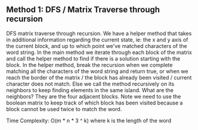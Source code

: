 ## Method 1: DFS / Matrix Traverse through recursion

DFS matrix traverse through recursion. We have a helper method that takes in additional information regarding the current state, 
ie: the x and y axis of the current block, and up to which point we've matched characters of the word string. In the main method we 
iterate through each block of the matrix and call the helper method to find if there is a solution starting with the block. In the 
helper method, break the recursion when we complete matching all the characters of the word string and return true, or when we reach the border of the matrix / the block has already been visited / current character does not match. Else we call the method recursively on its neighbors to keep finding elements in the same island. What are the neighbors? They are the four adjacent blocks. Note we need to use the boolean matrix to keep track of which block has been visited because a block cannot be used twice to match the word.

Time Complexity: O(m * n * 3 ^ k) where k is the length of the word


